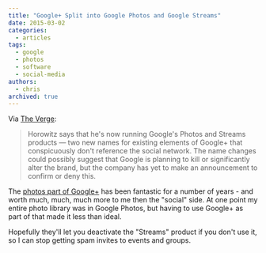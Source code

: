 ```yaml
---
title: "Google+ Split into Google Photos and Google Streams"
date: 2015-03-02
categories:
  - articles
tags:
  - google
  - photos
  - software
  - social-media
authors:
  - chris
archived: true
---
```


Via [The Verge](http://www.theverge.com/2015/3/2/8131639/google-officially-splits-into-photos-and-streams):

> Horowitz says that he's now running Google's Photos and Streams products — two new names for existing elements of Google+ that conspicuously don't reference the social network. The name changes could possibly suggest that Google is planning to kill or significantly alter the brand, but the company has yet to make an announcement to confirm or deny this.

The [photos part of Google+](https://plus.google.com/photos) has been fantastic for a number of years - and worth much, much, much more to me then the "social" side. At one point my entire photo library was in Google Photos, but having to use Google+ as part of that made it less than ideal.

Hopefully they'll let you deactivate the "Streams" product if you don't use it, so I can stop getting spam invites to events and groups.
